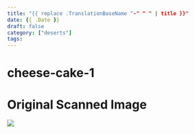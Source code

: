 ```yaml
---
title: "{{ replace .TranslationBaseName "-" " " | title }}"
date: {{ .Date }}
draft: false
category: ["deserts"]
tags:
---
```


# cheese-cake-1

# Original Scanned Image

![](/static/deserts/cheese-cake-1.png)